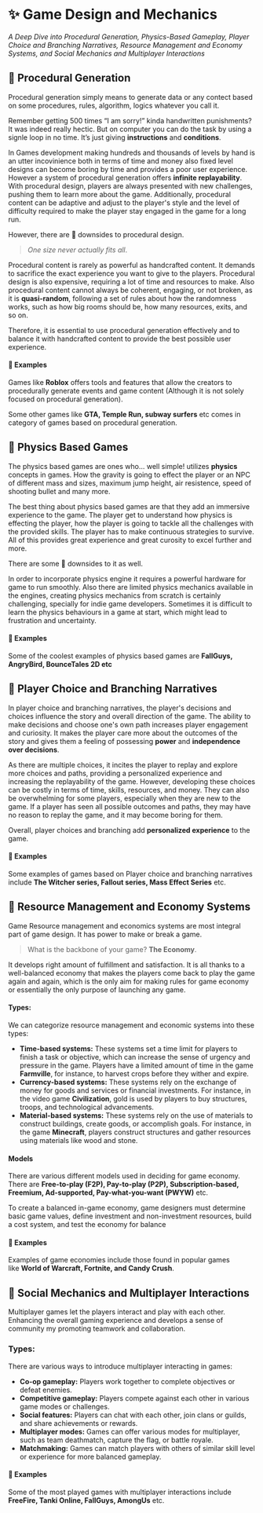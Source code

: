 # :sparkles: Game Design and Mechanics
_A Deep Dive into Procedural Generation, Physics-Based Gameplay, Player Choice and Branching Narratives, Resource Management and Economy Systems, and Social Mechanics and Multiplayer Interactions_
## :large_blue_diamond: Procedural Generation

Procedural generation simply means to generate data or any contect based on some procedures, rules, algorithm, logics whatever you call it. 

Remember getting 500 times “I am sorry!” kinda handwritten punishments? It was indeed really hectic. But on computer you can do the task by using a signle loop in no time. It’s just giving **instructions** and **conditions**.

In Games development making hundreds and thousands of levels by hand is an utter incovinience both in terms of time and money also fixed level designs can become boring by time and provides a poor user experience. However a system of procedural generation offers **infinite replayability**. With procedural design, players are always presented with new challenges, pushing them to learn more about the game. Additionally, procedural content can be adaptive and adjust to the player's style and the level of difficulty required to make the player stay engaged in the game for a long run.

However, there are :anger: downsides to procedural design. 

>_One size never actually fits all_.

Procedural content is rarely as powerful as handcrafted content. It demands to sacrifice the exact experience you want to give to the players. Procedural design is also expensive, requiring a lot of time and resources to make. Also procedural content cannot always be coherent, engaging, or not broken, as it is **quasi-random**, following a set of rules about how the randomness works, such as how big rooms should be, how many resources, exits, and so on. 

Therefore, it is essential to use procedural generation effectively and to balance it with handcrafted content to provide the best possible user experience.

#### :pushpin: Examples

Games like **Roblox** offers tools and features that allow the creators to procedurally generate events and game content (Although it is not solely focused on procedural generation).

Some other games like **GTA, Temple Run, subway surfers** etc comes in category of games based on procedural generation.



## :large_blue_diamond: Physics Based Games

The physics based games are ones who... well simple! utilizes **physics** concepts in games. How the gravity is going to effect the player or an NPC of different mass and sizes, maximum jump height, air resistence, speed of shooting bullet and many more.

The best thing about physics based games are that they add an immersive experience to the game. The player get to understand how physics is effecting the player, how the player is going to tackle all the challenges with the provided skills. The player has to make continuous strategies to survive. All of this provides great experience and great curosity to excel further and more.

There are some :anger: downsides to it as well.

In order to incorporate physics engine it requires a powerful hardware for game to run smoothly. Also there are limited physics mechanics available in the engines, creating physics mechanics from scratch is certainly challenging, specially for indie game developers. Sometimes it is difficult to learn the physics behaviours in a game at start, which might lead to frustration and uncertainty.

#### :pushpin: Examples

Some of the coolest examples of physics based games are **FallGuys, AngryBird, BounceTales 2D etc**

## :large_blue_diamond: Player Choice and Branching Narratives

In player choice and branching narratives, the player's decisions and choices influence the story and overall direction of the game. The ability to make decisions and choose one's own path increases player engagement and curiosity. It makes the player care more about the outcomes of the story and gives them a feeling of possessing **power** and **independence over decisions**.

As there are multiple choices, it incites the player to replay and explore more choices and paths, providing a personalized experience and increasing the replayability of the game. However, developing these choices can be costly in terms of time, skills, resources, and money. They can also be overwhelming for some players, especially when they are new to the game.
If a player has seen all possible outcomes and paths, they may have no reason to replay the game, and it may become boring for them.

Overall, player choices and branching add **personalized experience** to the game. 

#### :pushpin: Examples

Some examples of games based on Player choice and branching narratives include **The Witcher series, Fallout series, Mass Effect Series** etc.



## :large_blue_diamond: Resource Management and Economy Systems

Game Resource management and economics systems are most integral part of game design. It has power to make or break a game.

> What is the backbone of your game? **The Economy**.

 It develops right amount of fulfillment and satisfaction. It is all thanks to a well-balanced economy that makes the players come back to play the game again and again, which is the only aim for making rules for game economy or essentially the only purpose of launching any game.

#### Types:

We can categorize resource management and economic systems into these types:

- **Time-based systems:** These systems set a time limit for players to finish a task or objective, which can increase the sense of urgency and pressure in the game. Players have a limited amount of time in the game **Farmville**, for instance, to harvest crops before they wither and expire.
- **Currency-based systems:** These systems rely on the exchange of money for goods and services or financial investments. For instance, in the video game **Civilization**, gold is used by players to buy structures, troops, and technological advancements.
- **Material-based systems:** These systems rely on the use of materials to construct buildings, create goods, or accomplish goals. For instance, in the game **Minecraft**, players construct structures and gather resources using materials like wood and stone.

#### Models

There are various different models used in deciding for game economy. There are **Free-to-play (F2P), Pay-to-play (P2P), Subscription-based, Freemium, Ad-supported, Pay-what-you-want (PWYW)** etc.

 To create a balanced in-game economy, game designers must determine basic game values, define investment and non-investment resources, build a cost system, and test the economy for balance

#### :pushpin: Examples

Examples of game economies include those found in popular games like **World of Warcraft, Fortnite, and Candy Crush**.



## :large_blue_diamond: Social Mechanics and Multiplayer Interactions

Multiplayer games let the players interact and play with each other. Enhancing the overall gaming experience and develops a sense of community my promoting teamwork and collaboration.

### Types:
There are various ways to introduce multiplayer interacting in games:

- **Co-op gameplay:** Players work together to complete objectives or defeat enemies.
- **Competitive gameplay:** Players compete against each other in various game modes or challenges.
- **Social features:** Players can chat with each other, join clans or guilds, and share achievements or rewards.
- **Multiplayer modes:** Games can offer various modes for multiplayer, such as team deathmatch, capture the flag, or battle royale.
- **Matchmaking:** Games can match players with others of similar skill level or experience for more balanced gameplay.

#### :pushpin: Examples

Some of the most played games with multiplayer interactions include **FreeFire, Tanki Online, FallGuys, AmongUs** etc.
